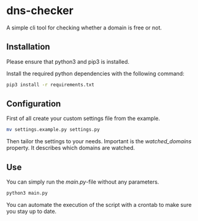 # dns-checker
A simple cli tool for checking whether a domain is free or not.

## Installation
Please ensure that python3 and pip3 is installed.

Install the required python dependencies with the following command:
```bash
pip3 install -r requirements.txt
```

## Configuration
First of all create your custom settings file from the example.

```bash
mv settings.example.py settings.py
```

Then tailor the settings to your needs.
Important is the *watched_domains* property. It describes which domains are watched.

## Use
You can simply run the *main.py*-file without any parameters.
```bash
python3 main.py
```

You can automate the execution of the script with a crontab to make sure you stay up to date.
